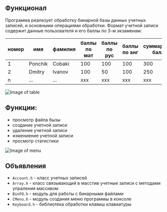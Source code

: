 ## Функционал
Программа реалезует обработку бинарной базы данных учетных записей, и основными операциями обработки. Формат учетной записи содержит данные пользователя и его баллы по 3-м экзаменам:


номер |  имя   |  фамилия  | баллы по мат | баллы по рус | баллы по анг | суммарный балл
----- |------- | --------- | --------- | --------- | --------- | ------------
1     |Ponchik | Cobaki    | 100 | 100 | 100 | 300
2     |Dmitry  | Ivanov    | 100 |  50 | 100 | 250
n     |...     |...        | xxx | xxx | xxx | xxx

![Image of table](image/table.png)

## Функции:
- просмотр файла бызы
- создание учетной записи
- удаление учетной записи
- измениение учетной записи
- просмотр статистики

![Image of menu](image/menu.png)


## Объявления
 
* `` Account.h `` - класс учетных записей
* `` Array.h `` - класс связывающий в масстив учетные записи с методами упраления массивом
* `` BinFO.h `` - модуль для работы с бинарными файлами
* `` CMenu.h `` - модуль создания меню программы в консоле
* `` Keyboard.h `` - библиотека обработки клавиш клавиатуры
